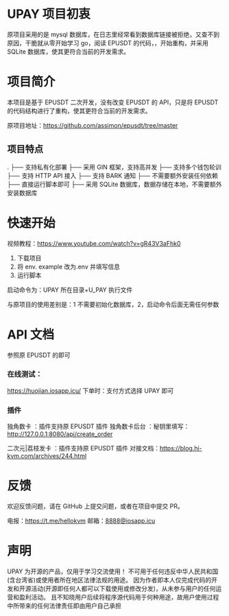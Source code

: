 # UPAY 项目初衷

原项目采用的是 mysql 数据库，在日志里经常看到数据库链接被拒绝，又查不到原因，干脆就从零开始学习 go，阅读 EPUSDT 的代码，，开始重构，并采用 SQLite 数据库，使其更符合当前的开发需求。

# 项目简介

本项目是基于 EPUSDT 二次开发，没有改变 EPUSDT 的 API，只是将 EPUSDT 的代码结构进行了重构，使其更符合当前的开发需求。

原项目地址：https://github.com/assimon/epusdt/tree/master

## 项目特点

.
├── 支持私有化部署
├── 采用 GIN 框架，支持高并发
├── 支持多个钱包轮训
├── 支持 HTTP API 接入
├── 支持 BARK 通知
├── 不需要额外安装任何依赖
├── 直接运行脚本即可
├── 采用 SQLite 数据库，数据存储在本地，不需要额外安装数据库

# 快速开始

视频教程：https://www.youtube.com/watch?v=gR43V3aFhk0

1. 下载项目
2. 将 env. example 改为.env 并填写信息
3. 运行脚本

启动命令为：UPAY 所在目录+U_PAY 执行文件

与原项目的使用差别是：1 不需要初始化数据库，2，启动命令后面无需任何参数

# API 文档

参照原 EPUSDT 的即可

### 在线测试：

https://huojian.iosapp.icu/
下单时：支付方式选择 UPAY 即可

### 插件

独角数卡 ：插件支持原 EPUSDT 插件
独角数卡后台 ：秘钥里填写：http://127.0.0.1:8080/api/create_order

二次元|荔枝发卡 ：插件支持原 EPUSDT 插件
对接文档：https://blog.hi-kvm.com/archives/244.html

# 反馈

欢迎反馈问题，请在 GitHub 上提交问题，或者在项目中提交 PR。

电报：https://t.me/hellokvm
邮箱：8888@iosapp.icu

# 声明

UPAY 为开源的产品，仅用于学习交流使用！
不可用于任何违反中华人民共和国(含台湾省)或使用者所在地区法律法规的用途。
因为作者即本人仅完成代码的开发和开源活动(开源即任何人都可以下载使用或修改分发)，从未参与用户的任何运营和盈利活动。
且不知晓用户后续将程序源代码用于何种用途，故用户使用过程中所带来的任何法律责任即由用户自己承担
